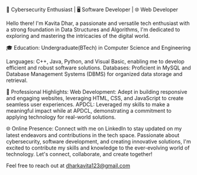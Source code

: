 🔐 Cybersecurity Enthusiast | 🖥️ Software Developer | 🌐 Web Developer

Hello there! I'm Kavita Dhar, a passionate and versatile tech enthusiast with a strong foundation in Data Structures and Algorithms, I'm dedicated to exploring and mastering the intricacies of the digital world.


🎓 Education:
Undergraduate(BTech) in Computer Science and Engineering

Languages: C++, Java, Python, and Visual Basic, enabling me to develop efficient and robust software solutions.
Databases: Proficient in MySQL and Database Management Systems (DBMS) for organized data storage and retrieval.


💼 Professional Highlights:
Web Development: Adept in building responsive and engaging websites, leveraging HTML, CSS, and JavaScript to create seamless user experiences.
APDCL: Leveraged my skills to make a meaningful impact while at APDCL, demonstrating a commitment to applying technology for real-world solutions.


🌐 Online Presence:
Connect with me on LinkedIn to stay updated on my latest endeavors and contributions in the tech space.
Passionate about cybersecurity, software development, and creating innovative solutions, I'm excited to contribute my skills and knowledge to the ever-evolving world of technology. Let's connect, collaborate, and create together!


Feel free to reach out at dharkavita123@gmail.com
